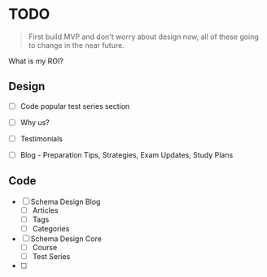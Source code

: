 # TODO

> First build MVP and don't worry about design now, all of these going to change in the near future.

What is my ROI?

## Design

- [ ] Code popular test series section
- [ ] Why us?
- [ ] Testimonials
- [ ] Blog - Preparation Tips, Strategies, Exam Updates, Study Plans


## Code
- [ ] Schema Design Blog
  + [ ] Articles
  + [ ] Tags
  + [ ] Categories
- [ ] Schema Design Core
  + [ ] Course
  + [ ] Test Series
- [ ] 

